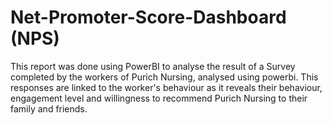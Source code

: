 # Net-Promoter-Score-Dashboard (NPS)
This report was done using PowerBI to analyse the result of a Survey completed by the workers of Purich Nursing, analysed using powerbi. This responses are linked to the worker's behaviour as it reveals their behaviour, engagement level and willingness to recommend Purich Nursing to their family and friends.
